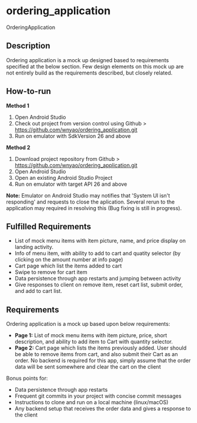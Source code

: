 # ordering_application
OrderingApplication

## Description
Ordering application is a mock up designed based to requirements specified at the below section. Few design elements on this mock up are not entirely build as the requirements described, but closely related.

## How-to-run

**Method 1**
1. Open Android Studio 
2. Check out project from version control using Github > https://github.com/wnyao/ordering_application.git
3. Run on emulator with SdkVersion 26 and above

**Method 2**
1. Download project repository from Github > https://github.com/wnyao/ordering_application.git
2. Open Android Studio
3. Open an existing Android Studio Project
3. Run on emulator with target API 26 and above


**Note:** Emulator on Android Studio may notifies that 'System UI isn't responding' and requests to close the aplication. Several rerun to the application may required in resolving this (Bug fixing is still in progress).

## Fulfilled Requirements
* List of mock menu items with item picture, name, and price display on landing activity.
* Info of menu item, with ability to add to cart and quatity selector (by clicking on the amount number at info page)
* Cart page which list the items added to cart
* Swipe to remove for cart item
* Data persistence through app restarts and jumping between activity
* Give responses to client on remove item, reset cart list, submit order, and add to cart list.

## Requirements
Ordering application is a mock up based upon below requirements:
* **Page 1:** List of mock menu items with item picture, price, short description, and ability to add item to Cart with quantity selector.
* **Page 2:** Cart page which lists the items previously added. User should be able to remove items from cart, and also submit their Cart as an order. No backend is required for this app, simply assume that the order data will be sent somewhere and clear the cart on the client

Bonus points for:
* Data persistence through app restarts
* Frequent git commits in your project with concise commit messages
* Instructions to clone and run on a local machine (linux/macOS)
* Any backend setup that receives the order data and gives a response to the client

